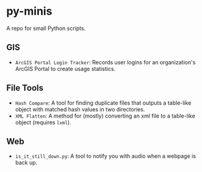 # py-minis
A repo for small Python scripts.

## GIS
* `ArcGIS Portal Login Tracker`: Records user logins for an organization's ArcGIS Portal to create usage statistics.

## File Tools
* `Hash Compare`: A tool for finding duplicate files that outputs a table-like object with matched hash values in two directories.
* `XML Flatten`: A method for (mostly) converting an xml file to a table-like object (requires `lxml`).

## Web
* `is_it_still_down.py`: A tool to notify you with audio when a webpage is back up.
